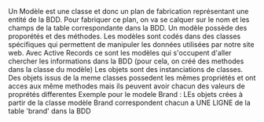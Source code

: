 Un Modèle est une classe et donc un plan de fabrication 
représentant une entité de la BDD.
Pour fabriquer ce plan, on va se calquer sur le nom et les 
champs de la table correspondante dans la BDD. Un modèle 
possède des proporétés et des méthodes.
Les modèles sont codés dans des classes spécifiques qui permettent de manipuler 
les données utilisées par notre site web.
Avec Active Records ce sont les modèles qui s'occupent d'aller chercher 
les informations dans la BDD (pour cela, on créé des methodes dans la classe du modèle)
Les objets sont des instanciations de classes. Des objets issus de la 
meme classes possedent les mêmes propriétés et ont acces aux même methodes 
mais ils peuvent avoir chacun des valeurs de proprétés differentes
Exemple pour le modele Brand : LEs objets crées à partir de la classe modèle 
Brand correspondent chacun a UNE LIGNE de la table 'brand' dans la BDD
